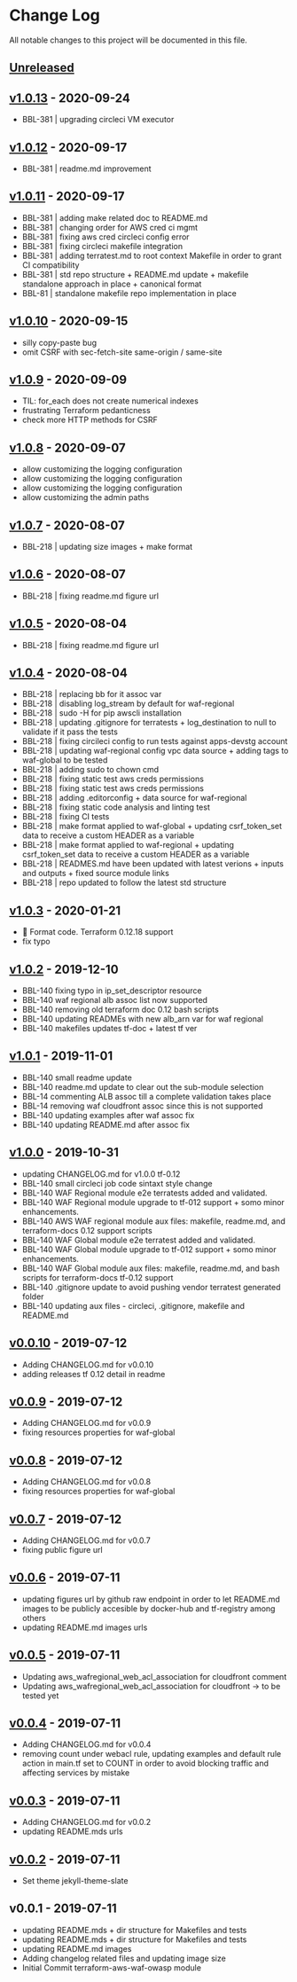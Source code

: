 # Change Log

All notable changes to this project will be documented in this file.

<a name="unreleased"></a>
## [Unreleased]



<a name="v1.0.13"></a>
## [v1.0.13] - 2020-09-24

- BBL-381 | upgrading circleci VM executor


<a name="v1.0.12"></a>
## [v1.0.12] - 2020-09-17

- BBL-381 | readme.md improvement


<a name="v1.0.11"></a>
## [v1.0.11] - 2020-09-17

- BBL-381 | adding make related doc to README.md
- BBL-381 | changing order for AWS cred ci mgmt
- BBL-381 | fixing aws cred circleci config error
- BBL-381 | fixing circleci makefile integration
- BBL-381 | adding terratest.md to root context Makefile in order to grant CI compatibility
- BBL-381 | std repo structure + README.md update + makefile standalone approach in place + canonical format
- BBL-81 | standalone makefile repo implementation in place


<a name="v1.0.10"></a>
## [v1.0.10] - 2020-09-15

- silly copy-paste bug
- omit CSRF with sec-fetch-site same-origin / same-site


<a name="v1.0.9"></a>
## [v1.0.9] - 2020-09-09

- TIL: for_each does not create numerical indexes
- frustrating Terraform pedanticness
- check more HTTP methods for CSRF


<a name="v1.0.8"></a>
## [v1.0.8] - 2020-09-07

- allow customizing the logging configuration
- allow customizing the logging configuration
- allow customizing the logging configuration
- allow customizing the admin paths


<a name="v1.0.7"></a>
## [v1.0.7] - 2020-08-07

- BBL-218 | updating size images + make format


<a name="v1.0.6"></a>
## [v1.0.6] - 2020-08-07

- BBL-218 | fixing readme.md figure url


<a name="v1.0.5"></a>
## [v1.0.5] - 2020-08-04

- BBL-218 | fixing readme.md figure url


<a name="v1.0.4"></a>
## [v1.0.4] - 2020-08-04

- BBL-218 | replacing bb for it assoc var
- BBL-218 | disabling log_stream by default for waf-regional
- BBL-218 | sudo -H for pip awscli installation
- BBL-218 | updating .gitignore for terratests + log_destination to null to validate if it pass the tests
- BBL-218 | fixing circileci config to run tests against apps-devstg account
- BBL-218 | updating waf-regional config vpc data source + adding tags to waf-global to be tested
- BBL-218 | adding sudo to chown cmd
- BBL-218 | fixing static test aws creds permissions
- BBL-218 | fixing static test aws creds permissions
- BBL-218 | adding .editorconfig + data source for waf-regional
- BBL-218 | fixing static code analysis and linting test
- BBL-218 | fixing CI tests
- BBL-218 | make format applied to waf-global + updating csrf_token_set data to receive a custom HEADER as a variable
- BBL-218 | make format applied to waf-regional + updating csrf_token_set data to receive a custom HEADER as a variable
- BBL-218 | READMES.md have been updated with latest verions + inputs and outputs + fixed source module links
- BBL-218 | repo updated to follow the latest std structure


<a name="v1.0.3"></a>
## [v1.0.3] - 2020-01-21

- :art: Format code. Terraform 0.12.18 support
- fix typo


<a name="v1.0.2"></a>
## [v1.0.2] - 2019-12-10

- BBL-140 fixing typo in ip_set_descriptor resource
- BBL-140 waf regional alb assoc list now supported
- BBL-140 removing old terraform doc 0.12 bash scripts
- BBL-140 updating READMEs with new alb_arn var for waf regional
- BBL-140 makefiles updates tf-doc + latest tf ver


<a name="v1.0.1"></a>
## [v1.0.1] - 2019-11-01

- BBL-140 small readme update
- BBL-140 readme.md update to clear out the sub-module selection
- BBL-14 commenting ALB assoc till a complete validation takes place
- BBL-14 removing waf cloudfront assoc since this is not supported
- BBL-140 updating examples after waf assoc fix
- BBL-140 updating README.md after assoc fix


<a name="v1.0.0"></a>
## [v1.0.0] - 2019-10-31

- updating CHANGELOG.md for v1.0.0 tf-0.12
- BBL-140 small circleci job code sintaxt style change
- BBL-140 WAF Regional module e2e terratests added and validated.
- BBL-140 WAF Regional module upgrade to tf-012 support + somo minor enhancements.
- BBL-140 AWS WAF regional module aux files: makefile, readme.md, and terraform-docs 0.12 support scripts
- BBL-140 WAF Global module e2e terratest added and validated.
- BBL-140 WAF Global module upgrade to tf-012 support + somo minor enhancements.
- BBL-140 WAF Global module aux files: makefile, readme.md, and bash scripts for terraform-docs tf-0.12 support
- BBL-140 .gitignore update to avoid pushing vendor terratest generated folder
- BBL-140 updating aux files - circleci, .gitignore, makefile and README.md


<a name="v0.0.10"></a>
## [v0.0.10] - 2019-07-12

- Adding CHANGELOG.md for v0.0.10
- adding releases tf 0.12 detail in readme


<a name="v0.0.9"></a>
## [v0.0.9] - 2019-07-12

- Adding CHANGELOG.md for v0.0.9
- fixing resources properties for waf-global


<a name="v0.0.8"></a>
## [v0.0.8] - 2019-07-12

- Adding CHANGELOG.md for v0.0.8
- fixing resources properties for waf-global


<a name="v0.0.7"></a>
## [v0.0.7] - 2019-07-12

- Adding CHANGELOG.md for v0.0.7
- fixing public figure url


<a name="v0.0.6"></a>
## [v0.0.6] - 2019-07-11

- updating figures url by github raw endpoint in order to let README.md images to be publicly accesible by docker-hub and tf-registry among others
- updating README.md images urls


<a name="v0.0.5"></a>
## [v0.0.5] - 2019-07-11

- Updating aws_wafregional_web_acl_association for cloudfront comment
- Updating aws_wafregional_web_acl_association for cloudfront -> to be tested yet


<a name="v0.0.4"></a>
## [v0.0.4] - 2019-07-11

- Adding CHANGELOG.md for v0.0.4
- removing count under webacl rule, updating examples and default rule action in main.tf set to COUNT in order to avoid blocking traffic and affecting services by mistake


<a name="v0.0.3"></a>
## [v0.0.3] - 2019-07-11

- Adding CHANGELOG.md for v0.0.2
- updating README.mds urls


<a name="v0.0.2"></a>
## [v0.0.2] - 2019-07-11

- Set theme jekyll-theme-slate


<a name="v0.0.1"></a>
## v0.0.1 - 2019-07-11

- updating README.mds + dir structure for Makefiles and tests
- updating README.mds + dir structure for Makefiles and tests
- updating README.md images
- Adding changelog related files and updating image size
- Initial Commit terraform-aws-waf-owasp module


[Unreleased]: https://github.com/binbashar/terraform-waf-owasp/compare/v1.0.13...HEAD
[v1.0.13]: https://github.com/binbashar/terraform-waf-owasp/compare/v1.0.12...v1.0.13
[v1.0.12]: https://github.com/binbashar/terraform-waf-owasp/compare/v1.0.11...v1.0.12
[v1.0.11]: https://github.com/binbashar/terraform-waf-owasp/compare/v1.0.10...v1.0.11
[v1.0.10]: https://github.com/binbashar/terraform-waf-owasp/compare/v1.0.9...v1.0.10
[v1.0.9]: https://github.com/binbashar/terraform-waf-owasp/compare/v1.0.8...v1.0.9
[v1.0.8]: https://github.com/binbashar/terraform-waf-owasp/compare/v1.0.7...v1.0.8
[v1.0.7]: https://github.com/binbashar/terraform-waf-owasp/compare/v1.0.6...v1.0.7
[v1.0.6]: https://github.com/binbashar/terraform-waf-owasp/compare/v1.0.5...v1.0.6
[v1.0.5]: https://github.com/binbashar/terraform-waf-owasp/compare/v1.0.4...v1.0.5
[v1.0.4]: https://github.com/binbashar/terraform-waf-owasp/compare/v1.0.3...v1.0.4
[v1.0.3]: https://github.com/binbashar/terraform-waf-owasp/compare/v1.0.2...v1.0.3
[v1.0.2]: https://github.com/binbashar/terraform-waf-owasp/compare/v1.0.1...v1.0.2
[v1.0.1]: https://github.com/binbashar/terraform-waf-owasp/compare/v1.0.0...v1.0.1
[v1.0.0]: https://github.com/binbashar/terraform-waf-owasp/compare/v0.0.10...v1.0.0
[v0.0.10]: https://github.com/binbashar/terraform-waf-owasp/compare/v0.0.9...v0.0.10
[v0.0.9]: https://github.com/binbashar/terraform-waf-owasp/compare/v0.0.8...v0.0.9
[v0.0.8]: https://github.com/binbashar/terraform-waf-owasp/compare/v0.0.7...v0.0.8
[v0.0.7]: https://github.com/binbashar/terraform-waf-owasp/compare/v0.0.6...v0.0.7
[v0.0.6]: https://github.com/binbashar/terraform-waf-owasp/compare/v0.0.5...v0.0.6
[v0.0.5]: https://github.com/binbashar/terraform-waf-owasp/compare/v0.0.4...v0.0.5
[v0.0.4]: https://github.com/binbashar/terraform-waf-owasp/compare/v0.0.3...v0.0.4
[v0.0.3]: https://github.com/binbashar/terraform-waf-owasp/compare/v0.0.2...v0.0.3
[v0.0.2]: https://github.com/binbashar/terraform-waf-owasp/compare/v0.0.1...v0.0.2
